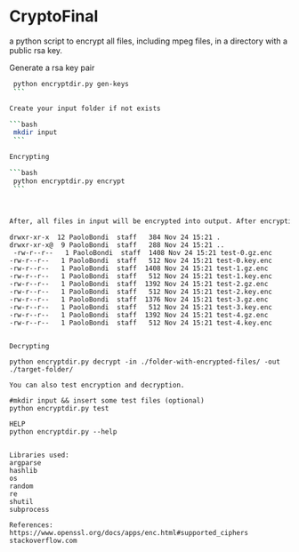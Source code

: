# CryptoFinal

a python script to encrypt all files, including mpeg files, in a directory with a public rsa key.

Generate a rsa key pair

   ```bash
    python encryptdir.py gen-keys
    ```

Create your input folder if not exists

   ```bash
    mkdir input
    ```

Encrypting

   ```bash
    python encryptdir.py encrypt
    ```

  

After, all files in input will be encrypted into output. After encrypting, the output folder looks like:
  
  ```
    drwxr-xr-x  12 PaoloBondi  staff   384 Nov 24 15:21 .
    drwxr-xr-x@  9 PaoloBondi  staff   288 Nov 24 15:21 ..
     -rw-r--r--   1 PaoloBondi  staff  1408 Nov 24 15:21 test-0.gz.enc
    -rw-r--r--   1 PaoloBondi  staff   512 Nov 24 15:21 test-0.key.enc
    -rw-r--r--   1 PaoloBondi  staff  1408 Nov 24 15:21 test-1.gz.enc
    -rw-r--r--   1 PaoloBondi  staff   512 Nov 24 15:21 test-1.key.enc
    -rw-r--r--   1 PaoloBondi  staff  1392 Nov 24 15:21 test-2.gz.enc
    -rw-r--r--   1 PaoloBondi  staff   512 Nov 24 15:21 test-2.key.enc
    -rw-r--r--   1 PaoloBondi  staff  1376 Nov 24 15:21 test-3.gz.enc
    -rw-r--r--   1 PaoloBondi  staff   512 Nov 24 15:21 test-3.key.enc
    -rw-r--r--   1 PaoloBondi  staff  1392 Nov 24 15:21 test-4.gz.enc
    -rw-r--r--   1 PaoloBondi  staff   512 Nov 24 15:21 test-4.key.enc
  ```

Decrypting

  python encryptdir.py decrypt -in ./folder-with-encrypted-files/ -out ./target-folder/

You can also test encryption and decryption.

#mkdir input && insert some test files (optional)
python encryptdir.py test

HELP 
python encryptdir.py --help


Libraries used: 
  argparse
  hashlib
  os
  random
  re
  shutil
  subprocess

References: 
  https://www.openssl.org/docs/apps/enc.html#supported_ciphers
  stackoverflow.com
